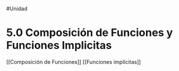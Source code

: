 #Unidad 
# 5.0 Composición de Funciones y Funciones Implicitas

[[Composición de Funciones]]
[[Funciones implícitas]]